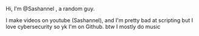  Hi, I’m @Sashannel , a random guy.

I make videos on youtube (Sashannel), and I'm
pretty bad at scripting but I love cybersecurity so
yk I'm on Github. btw I mostly do music
